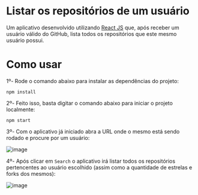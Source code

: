 # Listar os repositórios de um usuário
Um aplicativo desenvolvido utilizando [React JS](reactjs.org) que, após receber um usuário válido do GitHub, lista todos os repositórios que este mesmo usuário possui.

# Como usar
1º- Rode o comando abaixo para instalar as dependências do projeto:
```
npm install 
```
2º- Feito isso, basta digitar o comando abaixo para iniciar o projeto localmente:
```
npm start
```
3º- Com o aplicativo já iniciado abra a URL onde o mesmo está sendo rodado e procure por um usuário:

![image](https://user-images.githubusercontent.com/55641441/125713962-1ba20111-6121-491f-8116-b1845d47e8b8.png)

4º- Após clicar em `Search` o aplicativo irá listar todos os repositórios pertencentes ao usuário escolhido (assim como a quantidade de estrelas e forks dos mesmos):

![image](https://user-images.githubusercontent.com/55641441/125865457-c985b02a-37d5-40f7-862c-f54da37b2228.png)
